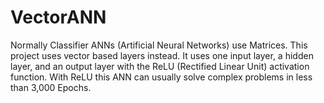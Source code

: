 # VectorANN

Normally Classifier ANNs (Artificial Neural Networks) use Matrices. This project uses vector based layers instead. It uses one input layer, a hidden layer, and an output layer with the ReLU (Rectified Linear Unit) activation function. With ReLU this ANN can usually solve complex problems in less than 3,000 Epochs.
